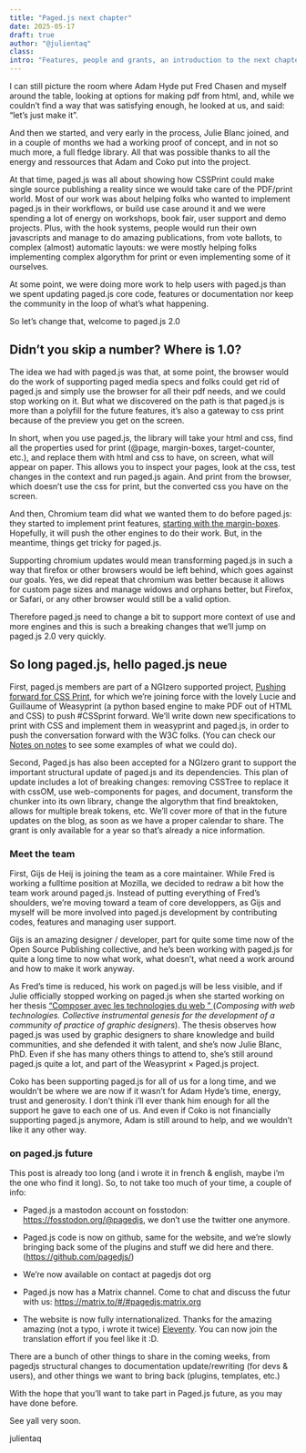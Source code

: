 ```yaml
---
title: "Paged.js next chapter"
date: 2025-05-17
draft: true
author: "@julientaq"
class:
intro: "Features, people and grants, an introduction to the next chapter of paged.js"
---
```


I can still picture the room where Adam Hyde put Fred Chasen and myself around the table, looking at options for making pdf from html, and, while we couldn’t find a way that was satisfying enough, he looked at us, and said: “let’s just make it”. 

And then we started, and very early in the process, Julie Blanc joined, and in a couple of months we had a working proof of concept, and in not so much more, a full fledge library. All that was possible thanks to all the energy and ressources that Adam and Coko put into the project.

At that time, paged.js was all about showing how CSSPrint could make single source publishing a reality since we would take care of the PDF/print world. Most of our work was about helping folks who wanted to implement paged.js in their workflows, or build use case around it and we were spending a lot of energy on workshops, book fair, user support and demo projects. Plus, with the hook systems, people would run their own javascripts and manage to do amazing publications, from vote ballots, to complex (almost) automatic layouts: we were mostly helping folks implementing complex algorythm for print or even implementing some of it ourselves. 

At some point, we were doing more work to help users with paged.js than we spent updating paged.js core code, features or documentation nor keep the community in the loop of what’s what happening.

So let’s change that, welcome to paged.js 2.0


## Didn’t you skip a number? Where is 1.0? 

The idea we had with paged.js was that, at some point, the browser would do the work of supporting paged media specs and folks could get rid of paged.js and simply use the browser for all their pdf needs, and we could stop working on it. But what we discovered on the path is that paged.js is more than a polyfill for the future features, it’s also a gateway to css print because of the preview you get on the screen.

In short, when you use paged.js, the library will take your html and css, find all the properties used for print (@page, margin-boxes, target-counter, etc.), and replace them with html and css to have, on screen, what will appear on paper. This allows you to inspect your pages, look at the css, test changes in the context and run paged.js again. And print from the browser, which doesn’t use the css for print, but the converted css you have on the screen. 

And then, Chromium team did what we wanted them to do before paged.js: they started to implement print features, [starting with the margin-boxes](https://developer.chrome.com/blog/new-in-chrome-131). Hopefully, it will push the other engines to do their work. But, in the meantime, things get tricky for paged.js. 

Supporting chromium updates would mean transforming paged.js in such a way that firefox or other browsers would be left behind, which goes against our goals. Yes, we did repeat that chromium was better because it allows for custom page sizes and manage widows and orphans better, but Firefox, or Safari, or any other browser would still be a valid option. 

Therefore paged.js need to change a bit to support more context of use and more engines and this is such a breaking changes that we’ll jump on paged.js 2.0 very quickly.


## So long paged.js, hello paged.js neue


First, paged.js members are part of a NGIzero supported project, [Pushing forward for CSS Print](https://nlnet.nl/project/CSS-Print/), for which we’re joining force with the lovely Lucie and Guillaume of Weasyprint (a python based engine to make PDF out of HTML and CSS) to push #CSSprint forward. We’ll write down new specifications to print with CSS and implement them in weasyprint and paged.js, in order to push the conversation forward with the W3C folks. (You can check our [Notes on notes](link) to see some examples of what we could do).

Second, Paged.js has also been accepted for a NGIzero grant to support the important structural update of paged.js and its dependencies. This plan of update includes a lot of breaking changes: removing CSSTree to replace it with cssOM, use web-components for pages, and document, transform the chunker into its own library, change the algorythm that find breaktoken, allows for multiple break tokens, etc. We’ll cover more of that in the future updates on the blog, as soon as we have a proper calendar to share. The grant is only available for a year so that’s already a nice information. 


### Meet the team


First, Gijs de Heij is joining the team as a core maintainer. While Fred is working a fulltime position at Mozilla, we decided to redraw a bit how the team work around paged.js. Instead of putting everything of Fred’s shoulders, we’re moving toward a team of core developpers, as Gijs and myself will be more involved into paged.js development by contributing codes, features and managing user support.

Gijs is an amazing designer / developer, part for quite some time now of the Open Source Publishing collective, and he’s been working with paged.js for quite a long time to now what work, what doesn’t, what need a work around and how to make it work anyway.

As Fred’s time is reduced, his work on paged.js will be less visible, and if Julie officially stopped working on paged.js when she started working on her thesis [ “Composer avec les technologies du web ” ](http://phd.julie-blanc.fr/) (*Composing with web technologies. Collective instrumental genesis for the development of a community of practice of graphic designers*). The thesis observes how paged.js was used by graphic designers to share knowledge and build communities, and she defended it with talent, and she’s now Julie Blanc, PhD. Even if she has many others things to attend to, she’s still around paged.js quite a lot, and part of the Weasyprint × Paged.js project.

Coko has been supporting paged.js for all of us for a long time, and we wouldn’t be where we are now if it wasn’t for Adam Hyde’s time, energy, trust and generosity. I don’t think i’ll ever thank him enough for all the support he gave to each one of us. And even if Coko is not financially supporting paged.js anymore, Adam is still around to help, and we wouldn’t like it any other way.


### on paged.js future

This post is already too long (and i wrote it in french & english, maybe i’m the one who find it long). So, to not take too much of your time, a couple of info:

- Paged.js a mastodon account on fosstodon: https://fosstodon.org/@pagedjs, we don’t use the twitter one anymore. 

- Paged.js code is now on github, same for the website, and we’re slowly bringing back some of the plugins and stuff we did here and there. (https://github.com/pagedjs/)

- We’re now available on contact at pagedjs dot org
- Paged.js now has a Matrix channel. Come to chat and discuss the futur with us: https://matrix.to/#/#pagedjs:matrix.org
- The website is now fully internationalized. Thanks for the amazing amazing (not a typo, i wrote it twice) [Eleventy](https://11ty.dev). You can now join the translation effort if you feel like it :D. 

There are a bunch of other things to share in the coming weeks, from pagedjs structural changes to documentation update/rewriting (for devs & users), and other things we want to bring back (plugins, templates, etc.)

With the hope that you’ll want to take part in Paged.js future, as you may have done before. 

See yall very soon.

<p class="signature">
julientaq 
</p>





